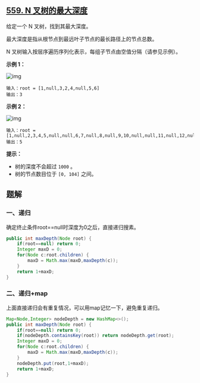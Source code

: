 ## [559. N 叉树的最大深度](https://leetcode-cn.com/problems/maximum-depth-of-n-ary-tree/)

给定一个 N 叉树，找到其最大深度。

最大深度是指从根节点到最远叶子节点的最长路径上的节点总数。

N 叉树输入按层序遍历序列化表示，每组子节点由空值分隔（请参见示例）。



**示例 1：**

![img](https://assets.leetcode.com/uploads/2018/10/12/narytreeexample.png)

```
输入：root = [1,null,3,2,4,null,5,6]
输出：3
```

**示例 2：**

![img](https://assets.leetcode.com/uploads/2019/11/08/sample_4_964.png)

```
输入：root = [1,null,2,3,4,5,null,null,6,7,null,8,null,9,10,null,null,11,null,12,null,13,null,null,14]
输出：5
```

 

**提示：**

- 树的深度不会超过 `1000` 。
- 树的节点数目位于 `[0, 104]` 之间。

## 题解

### 一、递归

确定终止条件root==null时深度为0之后，直接递归搜素。

```java
public int maxDepth(Node root) {
    if(root==null) return 0;
    Integer maxD = 0;
    for(Node c:root.children) {
        maxD = Math.max(maxD,maxDepth(c));
    }
    return 1+maxD;
}
```

### 二、递归+map

上面直接递归会有重复情况，可以用map记忆一下，避免重复递归。

```java
Map<Node,Integer> nodeDepth = new HashMap<>();
public int maxDepth(Node root) {
    if(root==null) return 0;
    if(nodeDepth.containsKey(root)) return nodeDepth.get(root);
    Integer maxD = 0;
    for(Node c:root.children) {
        maxD = Math.max(maxD,maxDepth(c));
    }
    nodeDepth.put(root,1+maxD);
    return 1+maxD;
}
```

